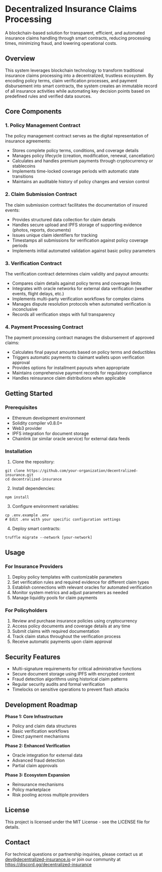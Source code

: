# Decentralized Insurance Claims Processing

A blockchain-based solution for transparent, efficient, and automated insurance claims handling through smart contracts, reducing processing times, minimizing fraud, and lowering operational costs.

## Overview

This system leverages blockchain technology to transform traditional insurance claims processing into a decentralized, trustless ecosystem. By encoding policy terms, claim verification processes, and payment disbursement into smart contracts, the system creates an immutable record of all insurance activities while automating key decision points based on predefined rules and verified data sources.

## Core Components

### 1. Policy Management Contract

The policy management contract serves as the digital representation of insurance agreements:
- Stores complete policy terms, conditions, and coverage details
- Manages policy lifecycle (creation, modification, renewal, cancellation)
- Calculates and handles premium payments through cryptocurrency or stablecoins
- Implements time-locked coverage periods with automatic state transitions
- Maintains an auditable history of policy changes and version control

### 2. Claim Submission Contract

The claim submission contract facilitates the documentation of insured events:
- Provides structured data collection for claim details
- Handles secure upload and IPFS storage of supporting evidence (photos, reports, documents)
- Issues unique claim identifiers for tracking
- Timestamps all submissions for verification against policy coverage periods
- Implements initial automated validation against basic policy parameters

### 3. Verification Contract

The verification contract determines claim validity and payout amounts:
- Compares claim details against policy terms and coverage limits
- Integrates with oracle networks for external data verification (weather events, flight delays, etc.)
- Implements multi-party verification workflows for complex claims
- Manages dispute resolution protocols when automated verification is inconclusive
- Records all verification steps with full transparency

### 4. Payment Processing Contract

The payment processing contract manages the disbursement of approved claims:
- Calculates final payout amounts based on policy terms and deductibles
- Triggers automatic payments to claimant wallets upon verification approval
- Provides options for installment payouts when appropriate
- Maintains comprehensive payment records for regulatory compliance
- Handles reinsurance claim distributions when applicable

## Getting Started

### Prerequisites
- Ethereum development environment
- Solidity compiler v0.8.0+
- Web3 provider
- IPFS integration for document storage
- Chainlink (or similar oracle service) for external data feeds

### Installation

1. Clone the repository:
```
git clone https://github.com/your-organization/decentralized-insurance.git
cd decentralized-insurance
```

2. Install dependencies:
```
npm install
```

3. Configure environment variables:
```
cp .env.example .env
# Edit .env with your specific configuration settings
```

4. Deploy smart contracts:
```
truffle migrate --network [your-network]
```

## Usage

### For Insurance Providers

1. Deploy policy templates with customizable parameters
2. Set verification rules and required evidence for different claim types
3. Establish connections with relevant oracles for automated verification
4. Monitor system metrics and adjust parameters as needed
5. Manage liquidity pools for claim payments

### For Policyholders

1. Review and purchase insurance policies using cryptocurrency
2. Access policy documents and coverage details at any time
3. Submit claims with required documentation
4. Track claim status throughout the verification process
5. Receive automatic payments upon claim approval

## Security Features

- Multi-signature requirements for critical administrative functions
- Secure document storage using IPFS with encrypted content
- Fraud detection algorithms using historical claim patterns
- Regular security audits and formal verification
- Timelocks on sensitive operations to prevent flash attacks

## Development Roadmap

**Phase 1: Core Infrastructure**
- Policy and claim data structures
- Basic verification workflows
- Direct payment mechanisms

**Phase 2: Enhanced Verification**
- Oracle integration for external data
- Advanced fraud detection
- Partial claim approvals

**Phase 3: Ecosystem Expansion**
- Reinsurance mechanisms
- Policy marketplace
- Risk pooling across multiple providers

## License

This project is licensed under the MIT License - see the LICENSE file for details.

## Contact

For technical questions or partnership inquiries, please contact us at dev@decentralized-insurance.io or join our community at https://discord.gg/decentralized-insurance

